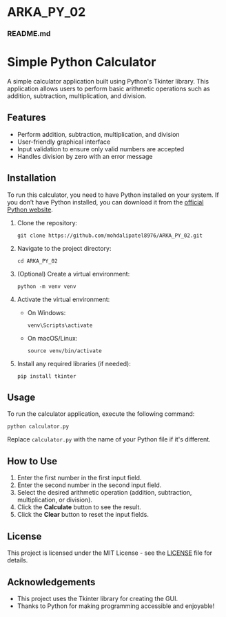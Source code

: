 # ARKA_PY_02
### README.md

# Simple Python Calculator

A simple calculator application built using Python's Tkinter library. This application allows users to perform basic arithmetic operations such as addition, subtraction, multiplication, and division.

## Features

- Perform addition, subtraction, multiplication, and division
- User-friendly graphical interface
- Input validation to ensure only valid numbers are accepted
- Handles division by zero with an error message

## Installation

To run this calculator, you need to have Python installed on your system. If you don’t have Python installed, you can download it from the [official Python website](https://www.python.org/downloads/).

1. Clone the repository:
   ```
   git clone https://github.com/mohdalipatel8976/ARKA_PY_02.git
   ```

2. Navigate to the project directory:
   ```
   cd ARKA_PY_02
   ```

3. (Optional) Create a virtual environment:
   ```
   python -m venv venv
   ```

4. Activate the virtual environment:
   - On Windows:
     ```
     venv\Scripts\activate
     ```
   - On macOS/Linux:
     ```
     source venv/bin/activate
     ```

5. Install any required libraries (if needed):
   ```
   pip install tkinter
   ```

## Usage

To run the calculator application, execute the following command:

```
python calculator.py
```

Replace `calculator.py` with the name of your Python file if it's different.

## How to Use

1. Enter the first number in the first input field.
2. Enter the second number in the second input field.
3. Select the desired arithmetic operation (addition, subtraction, multiplication, or division).
4. Click the **Calculate** button to see the result.
5. Click the **Clear** button to reset the input fields.

## License

This project is licensed under the MIT License - see the [LICENSE](LICENSE) file for details.

## Acknowledgements

- This project uses the Tkinter library for creating the GUI.
- Thanks to Python for making programming accessible and enjoyable!
